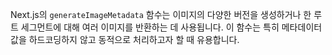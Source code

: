 Next.js의 `generateImageMetadata` 함수는 이미지의 다양한 버전을 생성하거나 한 루트 세그먼트에 대해 여러 이미지를 반환하는 데 사용됩니다. 이 함수는 특히 메타데이터 값을 하드코딩하지 않고 동적으로 처리하고자 할 때 유용합니다​​.